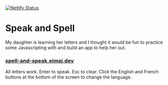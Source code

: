[![Netlify Status](https://api.netlify.com/api/v1/badges/6e6d0bfd-aefa-418d-b9a4-798d19e31447/deploy-status)](https://app.netlify.com/sites/spell-and-speak/deploys)

# Speak and Spell

My daughter is learning her letters and I thought it would be fun to practice some Javascripting with and build an app to help her out.

### [spell-and-speak.eimaj.dev](https://spell-and-speak.eimaj.dev/)

All letters work. Enter to speak. Esc to clear. Click the English and French buttons at the bottom of the screen to change the language.
